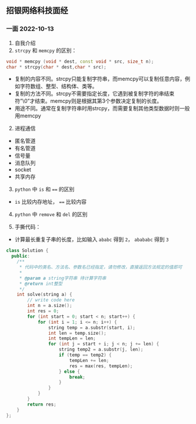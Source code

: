 ## 招银网络科技面经

### 一面 2022-10-13
1. 自我介绍
2. `strcpy` 和 `memcpy` 的区别：
```C++
void * memcpy (void * dest, const void * src, size_t n);
char * strcpy(char * dest,char * src);
```
- 复制的内容不同。strcpy只能复制字符串，而memcpy可以复制任意内容，例如字符数组、整型、结构体、类等。
- 复制的方法不同。strcpy不需要指定长度，它遇到被复制字符的串结束符”\0”才结束。memcpy则是根据其第3个参数决定复制的长度。
- 用途不同。通常在复制字符串时用strcpy，而需要复制其他类型数据时则一般用memcpy

2. 进程通信
- 匿名管道
- 有名管道
- 信号量
- 消息队列
- socket
- 共享内存

3. `python` 中 `is` 和 `==` 的区别
- `is` 比较内存地址， `==` 比较内容

4. `python` 中 `remove` 和  `del` 的区别

5. 手撕代码：
- 计算最长重复子串的长度，比如输入 `ababc` 得到 `2`， `abababc` 得到 `3`
```C++
class Solution {
  public:
    /**
     * 代码中的类名、方法名、参数名已经指定，请勿修改，直接返回方法规定的值即可
     *
     * @param a string字符串 待计算字符串
     * @return int整型
     */
    int solve(string a) {
        // write code here
        int n = a.size();
        int res = 0;
        for (int start = 0; start < n; start++) {
            for (int i = 1; i <= n; i++) {
                string temp = a.substr(start, i);
                int len = temp.size();
                int tempLen = len;
                for (int j = start + i; j < n; j += len) {
                    string temp2 = a.substr(j, len);
                    if (temp == temp2) {
                        tempLen += len;
                        res = max(res, tempLen);
                    } else {
                        break;
                    }
                }
            }
        }
        return res;
    }
};
```


